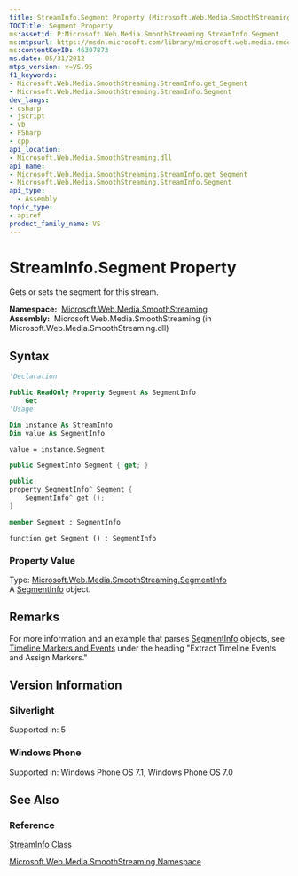 ```yaml
---
title: StreamInfo.Segment Property (Microsoft.Web.Media.SmoothStreaming)
TOCTitle: Segment Property
ms:assetid: P:Microsoft.Web.Media.SmoothStreaming.StreamInfo.Segment
ms:mtpsurl: https://msdn.microsoft.com/library/microsoft.web.media.smoothstreaming.streaminfo.segment(v=VS.95)
ms:contentKeyID: 46307873
ms.date: 05/31/2012
mtps_version: v=VS.95
f1_keywords:
- Microsoft.Web.Media.SmoothStreaming.StreamInfo.get_Segment
- Microsoft.Web.Media.SmoothStreaming.StreamInfo.Segment
dev_langs:
- csharp
- jscript
- vb
- FSharp
- cpp
api_location:
- Microsoft.Web.Media.SmoothStreaming.dll
api_name:
- Microsoft.Web.Media.SmoothStreaming.StreamInfo.get_Segment
- Microsoft.Web.Media.SmoothStreaming.StreamInfo.Segment
api_type:
  - Assembly
topic_type:
- apiref
product_family_name: VS
---
```


# StreamInfo.Segment Property

Gets or sets the segment for this stream.

**Namespace:**  [Microsoft.Web.Media.SmoothStreaming](microsoft-web-media-smoothstreaming-namespace_1.md)  
**Assembly:**  Microsoft.Web.Media.SmoothStreaming (in Microsoft.Web.Media.SmoothStreaming.dll)

## Syntax

```vb
'Declaration

Public ReadOnly Property Segment As SegmentInfo
    Get
'Usage

Dim instance As StreamInfo
Dim value As SegmentInfo

value = instance.Segment
```

```csharp
public SegmentInfo Segment { get; }
```

```cpp
public:
property SegmentInfo^ Segment {
    SegmentInfo^ get ();
}
```

``` fsharp
member Segment : SegmentInfo
```

```jscript
function get Segment () : SegmentInfo
```

### Property Value

Type: [Microsoft.Web.Media.SmoothStreaming.SegmentInfo](segmentinfo-class-microsoft-web-media-smoothstreaming_1.md)  
A [SegmentInfo](segmentinfo-class-microsoft-web-media-smoothstreaming_1.md) object.

## Remarks

For more information and an example that parses [SegmentInfo](segmentinfo-class-microsoft-web-media-smoothstreaming_1.md) objects, see [Timeline Markers and Events](timeline-markers-and-events.md) under the heading "Extract Timeline Events and Assign Markers."

## Version Information

### Silverlight

Supported in: 5  

### Windows Phone

Supported in: Windows Phone OS 7.1, Windows Phone OS 7.0  

## See Also

### Reference

[StreamInfo Class](streaminfo-class-microsoft-web-media-smoothstreaming_1.md)

[Microsoft.Web.Media.SmoothStreaming Namespace](microsoft-web-media-smoothstreaming-namespace_1.md)

